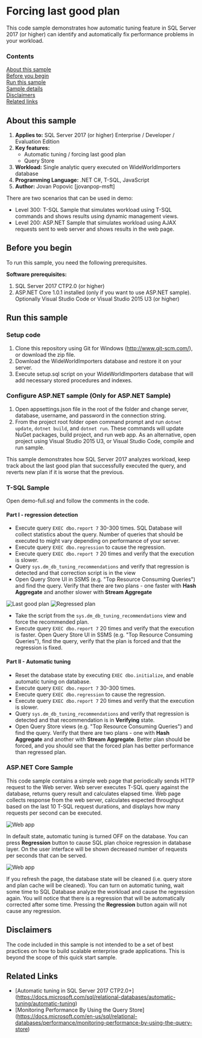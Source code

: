 # Forcing last good plan
This code sample demonstrates how automatic tuning
feature in SQL Server 2017 (or higher) can identify and automatically fix performance problems in your workload.

### Contents

[About this sample](#about-this-sample)<br/>
[Before you begin](#before-you-begin)<br/>
[Run this sample](#run-this-sample)<br/>
[Sample details](#sample-details)<br/>
[Disclaimers](#disclaimers)<br/>
[Related links](#related-links)<br/>

<a name=about-this-sample></a>

## About this sample 
1. **Applies to:** SQL Server 2017 (or higher) Enterprise / Developer / Evaluation Edition
2. **Key features:**
    - Automatic tuning / forcing last good plan
    - Query Store
3. **Workload:** Single analytic query executed on WideWorldImporters database
4. **Programming Language:** .NET C#, T-SQL, JavaScript
5. **Author:** Jovan Popovic [jovanpop-msft]

There are two scenarios that can be used in demo:
 - Level 300: T-SQL Sample that simulates workload using T-SQL commands and shows results using dynamic management views.
 - Level 200: ASP.NET Sample that simulates workload using AJAX requests sent to web server and shows results in the web page. 

<a name=before-you-begin></a>

## Before you begin

To run this sample, you need the following prerequisites.

**Software prerequisites:**

1. SQL Server 2017 CTP2.0 (or higher)
2. ASP.NET Core 1.0.1 installed (only if you want to use ASP.NET sample). Optionally Visual Studio Code or Visual Studio 2015 U3 (or higher)

<a name=run-this-sample></a>

## Run this sample

### Setup code
1. Clone this repository using Git for Windows (http://www.git-scm.com/), or download the zip file.
2. Download the WideWorldImporters database and restore it on your server.
3. Execute setup.sql script on your WideWorldImporters database that will add necessary stored procedures and indexes.

### Configure ASP.NET sample (Only for ASP.NET Sample)
1. Open appsettings.json file in the root of the folder and change server, database, username, and password in the connection string.
2. From the project root folder open command prompt and run `dotnet update`, `dotnet build`, and `dotnet run`. These commands will update NuGet packages, build project, and run web app. As an alternative,
open project using Visual Studio 2015 U3, or Visual Studio Code, compile and run sample.

<a name=sample-details></a>

This sample demonstrates how SQL Server 2017 analyzes workload, keep track about the last good
plan that successfully executed the query, and reverts new plan if it is worse that the previous.

### T-SQL Sample
Open demo-full.sql and follow the comments in the code.
#### Part I - regression detection
 - Execute query `EXEC dbo.report 7` 30-300 times. SQL Database will collect statistics about the query. Number of queries that should be executed to might vary depending on performance of your server.
 - Execute query `EXEC dbo.regression` to cause the regression.
 - Execute query `EXEC dbo.report 7` 20 times and verify that the execution is slower.
 - Query `sys.dm_db_tuning_recommendations` and verify that regression is detected and that
 correction script is in the view
 - Open Query Store UI in SSMS (e.g. "Top Resource Consuming Queries") and find the query. Verify that there are two plans - one faster with **Hash Aggregate** and another slower with **Stream Aggregate**

![Last good plan](../../../../media/features/automatic-tuning/flgp-query-store-ui-last-good-plan.png "Last good plan") ![Regressed plan](../../../../media/features/automatic-tuning/flgp-query-store-ui-regressed-plan.png "Regressed plan")

 - Take the script from the `sys.dm_db_tuning_recommendations` view and force the recommended plan.
 - Execute query `EXEC dbo.report 7` 20 times and verify that the execution is faster. Open Query Store UI in SSMS (e.g. "Top Resource Consuming Queries"), find the query, verify that the plan is forced and that the regression is fixed.

#### Part II - Automatic tuning
 - Reset the database state by executing `EXEC dbo.initialize`, and enable automatic tuning on database.
 - Execute query `EXEC dbo.report 7` 30-300 times.
 - Execute query `EXEC dbo.regression` to cause the regression.
 - Execute query `EXEC dbo.report 7` 20 times and verify that the execution is slower.
 - Query `sys.dm_db_tuning_recommendations` and verify that regression is detected and that
 recommendation is in **Verifying** state.
 - Open Query Store views (e.g. "Top Resource Consuming Queries") and find the query. Verify that there are two plans - one with **Hash Aggregate** and another with **Stream Aggregate**. Better plan should be forced, and you should see that the forced plan has better performance than regressed plan.

### ASP.NET Core Sample

This code sample contains a simple web page that periodically sends HTTP request to the Web server. Web server executes T-SQL query against the database, returns query result and calculates elapsed time.
Web page collects response from the web server, calculates expected throughput based on the
last 10 T-SQL request durations, and displays how many requests per second can be executed.

![Web app](../../../../media/features/automatic-tuning/flgp-web-ui.png "Demo web app")

In default state, automatic tuning is turned OFF on the database. You can press **Regression**
button to cause SQL plan choice regression in database layer. On the user interface will be shown decreased number of requests per seconds that can be served.

![Web app](../../../../media/features/automatic-tuning/flgp-web-ui-regression.png "Demo web app")

If you refresh the page, the database state will be cleaned (i.e. query store and plan cache will be cleaned). You can turn on automatic tuning, wait some time to SQL Database analyze the workload and cause the regression again. You will notice that there is a regression that will be automatically corrected after some time. Pressing the **Regression** button again will not cause any regression.

<a name=disclaimers></a>

## Disclaimers
The code included in this sample is not intended to be a set of best practices on how to build scalable enterprise grade applications. This is beyond the scope of this quick start sample.

<a name=related-links></a>

## Related Links

- [Automatic tuning in SQL Server 2017 CTP2.0+] (https://docs.microsoft.com/sql/relational-databases/automatic-tuning/automatic-tuning)
- [Monitoring Performance By Using the Query Store] (https://docs.microsoft.com/en-us/sql/relational-databases/performance/monitoring-performance-by-using-the-query-store)

